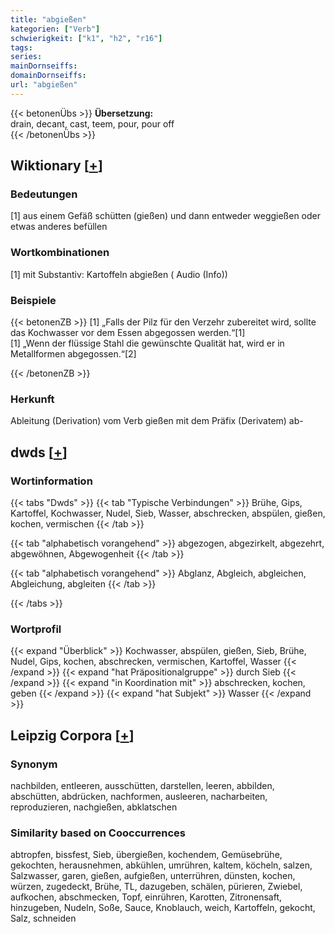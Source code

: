 ```yaml
---
title: "abgießen"
kategorien: ["Verb"]
schwierigkeit: ["k1", "h2", "r16"]
tags:
series:
mainDornseiffs:
domainDornseiffs:
url: "abgießen"
---
```


{{< betonenÜbs >}}
**Übersetzung:**  
drain, decant, cast, teem, pour, pour off  
{{< /betonenÜbs >}}

## Wiktionary [[+](https://de.wiktionary.org/wiki/abgießen)]

### Bedeutungen
[1] aus einem Gefäß schütten (gießen) und dann entweder weggießen oder etwas anderes befüllen  

### Wortkombinationen
[1] mit Substantiv: Kartoffeln abgießen ( Audio (Info))  

### Beispiele
{{< betonenZB >}}
[1] „Falls der Pilz für den Verzehr zubereitet wird, sollte das Kochwasser vor dem Essen abgegossen werden.“[1]  
[1] „Wenn der flüssige Stahl die gewünschte Qualität hat, wird er in Metallformen abgegossen.“[2]  

{{< /betonenZB >}}
### Herkunft
Ableitung (Derivation) vom Verb gießen mit dem Präfix (Derivatem) ab-  



## dwds [[+](https://www.dwds.de/wb/abgießen)]

### Wortinformation
{{< tabs "Dwds" >}}
{{< tab "Typische Verbindungen" >}}
Brühe, Gips, Kartoffel, Kochwasser, Nudel, Sieb, Wasser, abschrecken, abspülen, gießen, kochen, vermischen
{{< /tab >}}

{{< tab "alphabetisch vorangehend" >}}
abgezogen, abgezirkelt, abgezehrt, abgewöhnen, Abgewogenheit
{{< /tab >}}

{{< tab "alphabetisch vorangehend" >}}
Abglanz, Abgleich, abgleichen, Abgleichung, abgleiten
{{< /tab >}}

{{< /tabs >}}

### Wortprofil
{{< expand "Überblick" >}} Kochwasser, abspülen, gießen, Sieb, Brühe, Nudel, Gips, kochen, abschrecken, vermischen, Kartoffel, Wasser {{< /expand >}}
{{< expand "hat Präpositionalgruppe" >}} durch Sieb {{< /expand >}}
{{< expand "in Koordination mit" >}} abschrecken, kochen, geben {{< /expand >}}
{{< expand "hat Subjekt" >}} Wasser {{< /expand >}}

## Leipzig Corpora [[+](https://corpora.uni-leipzig.de/en/res?word=abgießen&corpusId=deu_newscrawl-public_2018)]


### Synonym
nachbilden, entleeren, ausschütten, darstellen, leeren, abbilden, abschütten, abdrücken, nachformen, ausleeren, nacharbeiten, reproduzieren, nachgießen, abklatschen


### Similarity based on Cooccurrences
abtropfen, bissfest, Sieb, übergießen, kochendem, Gemüsebrühe, gekochten, herausnehmen, abkühlen, umrühren, kaltem, köcheln, salzen, Salzwasser, garen, gießen, aufgießen, unterrühren, dünsten, kochen, würzen, zugedeckt, Brühe, TL, dazugeben, schälen, pürieren, Zwiebel, aufkochen, abschmecken, Topf, einrühren, Karotten, Zitronensaft, hinzugeben, Nudeln, Soße, Sauce, Knoblauch, weich, Kartoffeln, gekocht, Salz, schneiden

